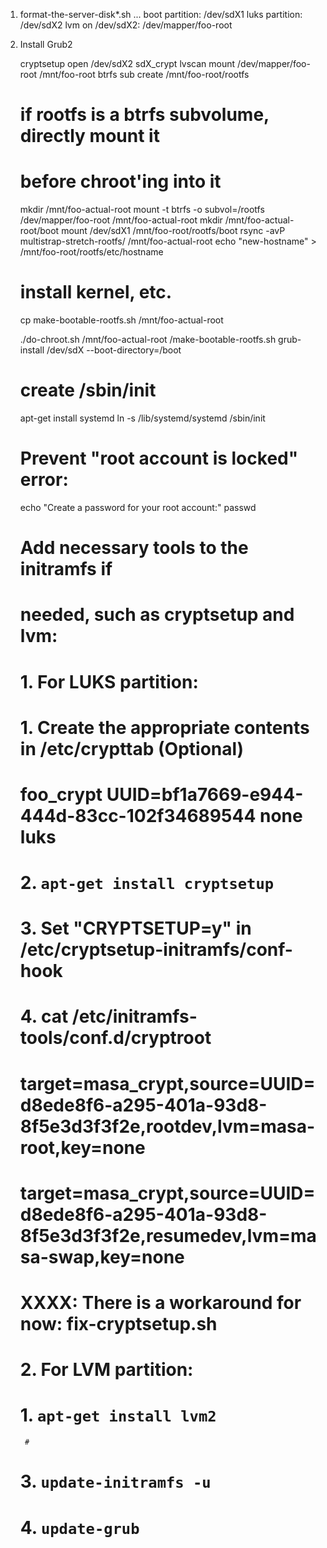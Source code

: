 1. format-the-server-disk*.sh ...
	boot partition: /dev/sdX1
	luks partition: /dev/sdX2
	lvm on /dev/sdX2:
		/dev/mapper/foo-root
		
2. Install Grub2

	cryptsetup open /dev/sdX2 sdX_crypt
	lvscan
	mount /dev/mapper/foo-root /mnt/foo-root
	btrfs sub create /mnt/foo-root/rootfs
	# if rootfs is a btrfs subvolume, directly mount it 
	# before chroot'ing into it
	mkdir /mnt/foo-actual-root
	mount -t btrfs -o subvol=/rootfs /dev/mapper/foo-root /mnt/foo-actual-root
	mkdir /mnt/foo-actual-root/boot
	mount /dev/sdX1 /mnt/foo-root/rootfs/boot
	rsync -avP multistrap-stretch-rootfs/ /mnt/foo-actual-root
	echo "new-hostname" > /mnt/foo-root/rootfs/etc/hostname

	# install kernel, etc. 
	cp make-bootable-rootfs.sh /mnt/foo-actual-root

	./do-chroot.sh /mnt/foo-actual-root /make-bootable-rootfs.sh
	grub-install /dev/sdX --boot-directory=/boot

	# create /sbin/init
	apt-get install systemd
	ln -s /lib/systemd/systemd /sbin/init

	# Prevent "root account is locked" error:
	echo "Create a password for your root account:"
	passwd	

	# Add necessary tools to the initramfs if 
	# needed, such as cryptsetup and lvm:
	# 
	# 1. For LUKS partition: 
	#
	#     1. Create the appropriate contents in /etc/crypttab (Optional)
	#
	#          foo_crypt UUID=bf1a7669-e944-444d-83cc-102f34689544 none luks
	# 
	#     2. `apt-get install cryptsetup`
	#
	#     3. Set "CRYPTSETUP=y" in /etc/cryptsetup-initramfs/conf-hook
	#
	#     4. cat /etc/initramfs-tools/conf.d/cryptroot 
	#
	#	   target=masa_crypt,source=UUID=d8ede8f6-a295-401a-93d8-8f5e3d3f3f2e,rootdev,lvm=masa-root,key=none
	#	   target=masa_crypt,source=UUID=d8ede8f6-a295-401a-93d8-8f5e3d3f3f2e,resumedev,lvm=masa-swap,key=none
	#
	#
	#     XXXX: There is a workaround for now: fix-cryptsetup.sh
	#
	# 2. For LVM partition:
	#
	#     1. `apt-get install lvm2`
        # 
	# 3. `update-initramfs -u`
	# 4. `update-grub`


